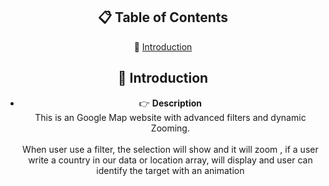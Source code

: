 <div align="center">
  
  
## 📋 <a name="table">Table of Contents</a>
🤖 [Introduction](#introduction)
## <a name="introduction">🤖 Introduction</a>

- 👉 **Description**<br>
 This is an Google Map website with advanced filters and dynamic Zooming.<br><br>
When user use a filter, the selection will show and it will zoom , if a user write a country in our data or location array, will display and user can identify the target with an animation 

</div>